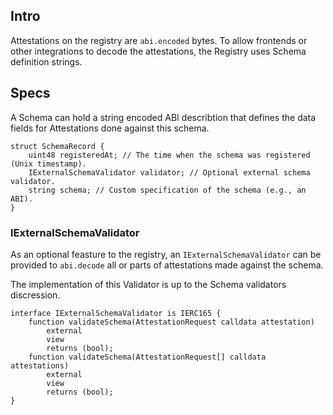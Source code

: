 ## Intro

Attestations on the registry are `abi.encoded` bytes. To allow frontends or other integrations to decode the attestations,
the Registry uses Schema definition strings.

## Specs

A Schema can hold a string encoded ABI describtion that defines the data fields for Attestations done against this schema.

```solidity
struct SchemaRecord {
    uint48 registeredAt; // The time when the schema was registered (Unix timestamp).
    IExternalSchemaValidator validator; // Optional external schema validator.
    string schema; // Custom specification of the schema (e.g., an ABI).
}
```

### IExternalSchemaValidator

As an optional feasture to the registry, an `IExternalSchemaValidator`
can be provided to `abi.decode` all or parts of attestations made against the schema.

The implementation of this Validator is up to the Schema validators discression.

```solidity
interface IExternalSchemaValidator is IERC165 {
    function validateSchema(AttestationRequest calldata attestation)
        external
        view
        returns (bool);
    function validateSchema(AttestationRequest[] calldata attestations)
        external
        view
        returns (bool);
}
```
